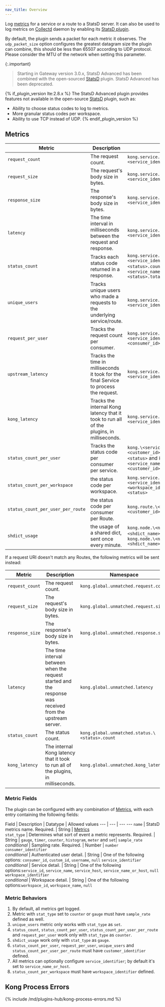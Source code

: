 ```yaml
---
nav_title: Overview
---
```


Log [metrics](#metrics) for a service or a route
to a StatsD server.
It can also be used to log metrics on [Collectd](https://collectd.org/)
daemon by enabling its
[StatsD plugin](https://collectd.org/wiki/index.php/Plugin:StatsD).

By default, the plugin sends a packet for each metric it observes. The `udp_packet_size` option
configures the greatest datagram size the plugin can combine, this should be less than
65507 according to UDP protocol. Please consider the MTU of the network when setting this parameter.

{:.important}
> Starting in Gateway version 3.0.x, StatsD Advanced has been combined with the open-sourced [StatsD](/hub/kong-inc/statsd/) plugin.
StatsD Advanced has been deprecated.

{% if_plugin_version lte:2.8.x %}
The StatsD Advanced plugin provides
features not available in the open-source [StatsD](/hub/kong-inc/statsd/) plugin, such as:
* Ability to choose status codes to log to metrics.
* More granular status codes per workspace.
* Ability to use TCP instead of UDP.
{% endif_plugin_version %}

## Metrics

Metric                     | Description | Namespace
---                        | ---         | ---
`request_count`            | The request count. | `kong.service.\<service_identifier>.request.count`
`request_size`             | The request's body size in bytes. | `kong.service.\<service_identifier>.request.size`
`response_size`            | The response's body size in bytes. | `kong.service.\<service_identifier>.response.size`
`latency`                  | The time interval in milliseconds between the request and response. | `kong.service.\<service_identifier>.latency`
`status_count`             | Tracks each status code returned in a response. | `kong.service.\<service_identifier>.request.status.\<status>.count` and `kong.\<service_name>.request.status.\<status>.total`
`unique_users`             | Tracks unique users who made a requests to the underlying service/route. | `kong.service.\<service_identifier>.user.uniques`
`request_per_user`         | Tracks the request count per consumer. | `kong.service.\<service_identifier>.user.\<consumer_id>.request.count`
`upstream_latency`         | Tracks the time in milliseconds it took for the final Service to process the request. | `kong.service.\<service_identifier>.upstream_latency`
`kong_latency`             | Tracks the internal Kong latency that it took to run all of the plugins, in milliseconds.| `kong.service.\<service_identifier>.kong_latency`
`status_count_per_user`    | Tracks the status code per consumer per service. | `kong.\<service_name>.user.\<customer_id>.request.status.\<status>` and `kong.\<service_name>.user.\<customer_id>.request.status.total`
`status_count_per_workspace`         | the status code per workspace. | `kong.service.\<service_identifier>.workspace.\<workspace_identifier>.status.\<status>`
`status_count_per_user_per_route`    | the status code per consumer per Route. | `kong.route.\<route_id>.user.\<customer_id>.status.\<status>`
`shdict_usage`             | the usage of a shared dict, sent once every minute. |`kong.node.\<node_hostname>.shdict.\<shdict_name>.free_space` and `kong.node.\<node_hostname>.shdict.\<shdict_name>.capacity`

If a request URI doesn't match any Routes, the following metrics will be sent instead:

Metric                     | Description | Namespace
---                        | ---         | ---
`request_count`            | The request count. | `kong.global.unmatched.request.count`
`request_size`             | The request's body size in bytes. | `kong.global.unmatched.request.size`
`response_size`            | The response's body size in bytes. | `kong.global.unmatched.response.size`
`latency`                  | The time interval between when the request started and the response was received from the upstream server. | `kong.global.unmatched.latency`
`status_count`             | The status count. | `kong.global.unmatched.status.\<status>.count`
`kong_latency`             | The internal Kong latency that it took to run all of the plugins, in milliseconds. | `kong.global.unmatched.kong_latency`

### Metric Fields

The plugin can be configured with any combination of [Metrics](#metrics), with each entry containing the following fields:

Field         | Description                                             | Datatype | Allowed values
---           | ---                                                     | ---        ---
`name`          | StatsD metrics name. Required.                       | String   | [Metrics](#metrics)          
`stat_type`     | Determines what sort of event a metric represents. Required.  | String   | `gauge`, `timer`, `counter`, `histogram`, `meter` and `set`|
`sample_rate`<br>*conditional*   | Sampling rate. Required.              | Number        | `number`                 
`consumer_identifier`<br>*conditional* | Authenticated user detail.  | String   | One of the following options: `consumer_id`, `custom_id`, `username`, `null`
`service_identifier`<br>*conditional* | Service detail.  | String   |  One of the following options:`service_id`, `service_name`, `service_host`, `service_name_or_host`, `null`
`workspace_identifier`<br>*conditional* | Workspace detail.  | String | One of the following options:`workspace_id`, `workspace_name`, `null`

### Metric Behaviors

1.  By default, all metrics get logged.
2.  Metric with `stat_type` set to `counter` or `gauge` must have `sample_rate` defined as well.
3.  `unique_users` metric only works with `stat_type` as `set`.
4.  `status_count`, `status_count_per_user`, `status_count_per_user_per_route` and `request_per_user` work only with `stat_type` as `counter`.
5.  `shdict_usage` work only with `stat_type` as `gauge`.
6.  `status_count_per_user`, `request_per_user`, `unique_users` and `status_count_per_user_per_route` must have `customer_identifier` defined.
7.  All metrics can optionally configure `service_identifier`; by default it's set to `service_name_or_host`.
8.  `status_count_per_workspace` must have `workspace_identifier` defined.


## Kong Process Errors

{% include /md/plugins-hub/kong-process-errors.md %}
